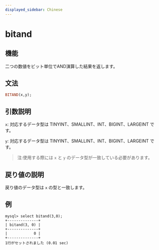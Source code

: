 ```yaml
---
displayed_sidebar: Chinese
---
```


# bitand

## 機能

二つの数値をビット単位でAND演算した結果を返します。

## 文法

```Haskell
BITAND(x,y);
```

## 引数説明

`x`: 対応するデータ型は TINYINT、SMALLINT、INT、BIGINT、LARGEINT です。

`y`: 対応するデータ型は TINYINT、SMALLINT、INT、BIGINT、LARGEINT です。

> 注:使用する際には `x` と `y` のデータ型が一致している必要があります。

## 戻り値の説明

戻り値のデータ型は `x` の型と一致します。

## 例

```Plain Text
mysql> select bitand(3,0);
+--------------+
| bitand(3, 0) |
+--------------+
|            0 |
+--------------+
1行がセットされました (0.01 sec)
```

